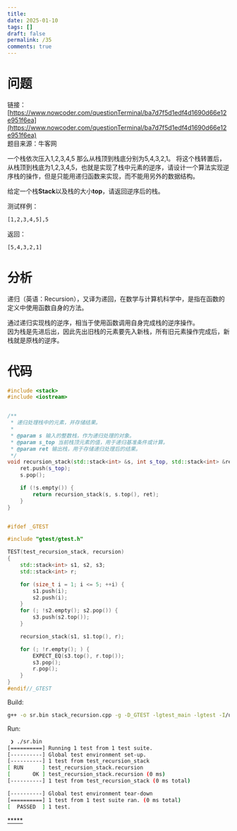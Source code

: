 ```yaml
---
title: 
date: 2025-01-10
tags: []
draft: false
permalink: /35
comments: true
---
```

# 问题

链接：[https://www.nowcoder.com/questionTerminal/ba7d7f5d1edf4d1690d66e12e951f6ea](https://www.nowcoder.com/questionTerminal/ba7d7f5d1edf4d1690d66e12e951f6ea)  
题目来源：牛客网  
  

一个栈依次压入1,2,3,4,5 那么从栈顶到栈底分别为5,4,3,2,1。  将这个栈转置后，从栈顶到栈底为1,2,3,4,5，也就是实现了栈中元素的逆序，请设计一个算法实现逆序栈的操作，但是只能用递归函数来实现，而不能用另外的数据结构。  

给定一个栈**Stack**以及栈的大小**top**，请返回逆序后的栈。  

测试样例：   
```bash
[1,2,3,4,5],5
```

返回：  
```bash
[5,4,3,2,1]
```

# 分析

递归（英语：Recursion），又译为递回，在数学与计算机科学中，是指在函数的定义中使用函数自身的方法。  

通过递归实现栈的逆序，相当于使用函数调用自身完成栈的逆序操作。  
因为栈是先进后出，因此先出旧栈的元素要先入新栈，所有旧元素操作完成后，新栈就是原栈的逆序。  


# 代码

```c++
#include <stack>
#include <iostream>


/**
 * 递归处理栈中的元素，并存储结果。
 *
 * @param s 输入的整数栈，作为递归处理的对象。
 * @param s_top 当前栈顶元素的值，用于递归基准条件或计算。
 * @param ret 输出栈，用于存储递归处理后的结果。
 */
void recursion_stack(std::stack<int> &s, int s_top, std::stack<int> &ret) {
    ret.push(s_top);
    s.pop();

    if (!s.empty()) {
        return recursion_stack(s, s.top(), ret);
    }
}


#ifdef _GTEST

#include "gtest/gtest.h"

TEST(test_recursion_stack, recursion)
{
    std::stack<int> s1, s2, s3;
    std::stack<int> r;

    for (size_t i = 1; i <= 5; ++i) {
        s1.push(i);
        s2.push(i);
    }
    for (; !s2.empty(); s2.pop()) {
        s3.push(s2.top());
    }

    recursion_stack(s1, s1.top(), r);

    for (; !r.empty(); ) {
        EXPECT_EQ(s3.top(), r.top());
        s3.pop();
        r.pop();
    }
}
#endif//_GTEST

```

Build:  
```bash
g++ -o sr.bin stack_recursion.cpp -g -D_GTEST -lgtest_main -lgtest -I/usr/src/gtest/include -L/usr/lib/x86_64-linux-gnu/
```

Run:  
```bash
 ❯ ./sr.bin
[==========] Running 1 test from 1 test suite.
[----------] Global test environment set-up.
[----------] 1 test from test_recursion_stack
[ RUN      ] test_recursion_stack.recursion
[       OK ] test_recursion_stack.recursion (0 ms)
[----------] 1 test from test_recursion_stack (0 ms total)

[----------] Global test environment tear-down
[==========] 1 test from 1 test suite ran. (0 ms total)
[  PASSED  ] 1 test.
```

[*****](WB/Develop/CPP%20BEA/14%20算法与数据结构/1%20栈和队列/1%20栈和队列.md)
